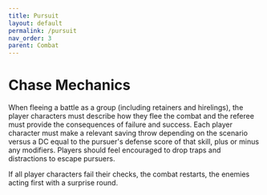 ```yaml
---
title: Pursuit
layout: default
permalink: /pursuit
nav_order: 3
parent: Combat
---
```


# Chase Mechanics

When fleeing a battle as a group (including retainers and hirelings), the player characters must describe how they flee the combat and the referee must provide the consequences of failure and success. Each player character must make a relevant saving throw depending on the scenario versus a DC equal to the pursuer's defense score of that skill, plus or minus any modifiers. Players should feel encouraged to drop traps and distractions to escape pursuers.

If all player characters fail their checks, the combat restarts, the enemies acting first with a surprise round.